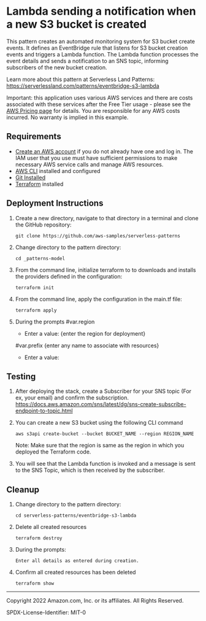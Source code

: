 # Lambda sending a notification when a new S3 bucket is created

This pattern creates an automated monitoring system for S3 bucket create events. It defines an EventBridge rule that listens for S3 bucket creation events and triggers a Lambda function. The Lambda function processes the event details and sends a notification to an SNS topic, informing subscribers of the new bucket creation.

Learn more about this pattern at Serverless Land Patterns: https://serverlessland.com/patterns/eventbridge-s3-lambda

Important: this application uses various AWS services and there are costs associated with these services after the Free Tier usage - please see the [AWS Pricing page](https://aws.amazon.com/pricing/) for details. You are responsible for any AWS costs incurred. No warranty is implied in this example.

## Requirements

* [Create an AWS account](https://portal.aws.amazon.com/gp/aws/developer/registration/index.html) if you do not already have one and log in. The IAM user that you use must have sufficient permissions to make necessary AWS service calls and manage AWS resources.
* [AWS CLI](https://docs.aws.amazon.com/cli/latest/userguide/install-cliv2.html) installed and configured
* [Git Installed](https://git-scm.com/book/en/v2/Getting-Started-Installing-Git)
* [Terraform](https://learn.hashicorp.cxom/tutorials/terraform/install-cli?in=terraform/aws-get-started) installed


## Deployment Instructions

1. Create a new directory, navigate to that directory in a terminal and clone the GitHub repository:
    ``` 
    git clone https://github.com/aws-samples/serverless-patterns
    ```
1. Change directory to the pattern directory:
    ```
    cd _patterns-model
    ```
1. From the command line, initialize terraform to to downloads and installs the providers defined in the configuration:
    ```
    terraform init
    ```
1. From the command line, apply the configuration in the main.tf file:
    ```
    terraform apply
    ```
1. During the prompts
    #var.region
    - Enter a value: {enter the region for deployment}

    #var.prefix {enter any name to associate with resources}
    - Enter a value:

## Testing

1. After deploying the stack, create a Subscriber for your SNS topic (For ex, your email) and confirm the subscription.
    https://docs.aws.amazon.com/sns/latest/dg/sns-create-subscribe-endpoint-to-topic.html

1. You can create a new S3 bucket using the following CLI command
    ```
    aws s3api create-bucket --bucket BUCKET_NAME --region REGION_NAME
    ```
    Note: Make sure that the region is same as the region in which you deployed the Terraform code.

1. You will see that the Lambda function is invoked and a message is sent to the SNS Topic, which is then received by the subscriber.

## Cleanup
 
1. Change directory to the pattern directory:
    ```
    cd serverless-patterns/eventbridge-s3-lambda
    ```
1. Delete all created resources
    ```
    terraform destroy
    ```
    
1. During the prompts:
    ```
    Enter all details as entered during creation.
    ```
1. Confirm all created resources has been deleted
    ```
    terraform show
    ```
----
Copyright 2022 Amazon.com, Inc. or its affiliates. All Rights Reserved.

SPDX-License-Identifier: MIT-0
